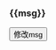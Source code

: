 <body>
    <div id="app">
        <h3 id="h3">{{msg}}</h3>
        <input type="button" value="修改msg" @click="msg='No'">
    </div>
    <script>
        var vm = new Vue({
            el:'#app',
            data:{
                msg:'ok',
            },
            methods:{
                show(){
                    console.log('执行了show方法')
                }
            },
**组件创建期间的4个钩子函数**
 一、第一个生命周期函数，表示实例完全被创建之前，会执行这个函数
     在beforeCreate生命周期函数执行的时候，data 和 methods 中的数据还没有被初始化

            beforeCreate() {   
                 console.log(this.msg)   //undefind
                 this.show()   //is not defind
            },

 二、第二个生命周期函数
     在 created 中，data 和 methods 都已经被初始化好了！
     如果要调用 methods 中的方法，或者操作 data 中的数据，最早，只能在 created 中操作

            created() {    
                console.log(this.msg)   //ok
                this.show()        //执行了show方法
            },

 三、第三个生命周期函数，表示模板已经在内存中编译完成，但是尚未把模板渲染到页面中
     在beforeMount执行的时候，页面中的元素没有被真正替换过来，知识之前写的一些模板字符串

            beforeMount() {  
                console.log(document.getElementById('h3').innerText)  //{{msg}}
            }, 

 四、第四个生命周期函数，表示内存中的模板已经真实的挂载到页面中，用户已经可以看到渲染好的页面
     这个mounted是实例创建期间的最后一个生命周期函数，当执行完 mounted 就表示，实例已经被完
     全创建好了，此时，如果没有其它操作的话，这个实例，就静静地在内存中不动
            mounted() {    
                console.log(document.getElementById('h3').innerText)   //ok
            }, 

**组件运行阶段的2个钩子函数**
 五、第五个生命周期函数，表示 界面还没有被更新，但是数据肯定被更新了
     得出结论：当执行 beforeUpdate 的时候，页面中的显示的数据，还是旧的，此时data 数据是最
              新的，页面尚未和 最新的数据保持同步
            beforeUpdate() { 
                console.log('界面上元素的内容'+ document.getElementById('h3').innerText)  //没有执行，因为数据没改变
                console.log('data 中的msg数据是：' + this.msg)
            },

 六、第六个生命周期函数
     updated事件执行的时候，页面和 data 数据已经保持同步了，都是最新的
     updated() {
        console.log('界面上元素的内容'+ document.getElementById('h3').innerText)   //No
        console.log('data 中的msg数据是：' + this.msg)   //No
     },

 **第七个 和 第八个销毁阶段的函数在上面的图片中**

  })
    </script>
</body>
